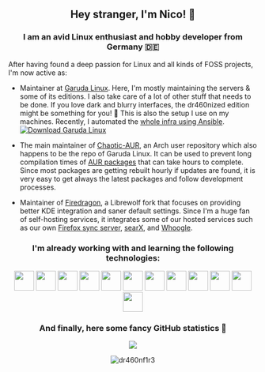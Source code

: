 <h2 align="center">Hey stranger, I'm Nico! 👋</h2>
<h3 align="center">I am an avid Linux enthusiast and hobby developer from Germany 🇩🇪</h3>

After having found a deep passion for Linux and all kinds of FOSS projects, I'm now active as:

- Maintainer at [Garuda Linux](https://garudalinux.org). Here, I'm mostly maintaining the servers & some of its editions. I also take care of a lot of other stuff that needs to be done. If you love dark and blurry interfaces, the dr460nized edition might be something for you! 🐉 This is also the setup I use on my machines. Recently, I automated the [whole infra using Ansible](https://gitlab.com/garuda-linux/infrastructure).
[![Download Garuda Linux](https://img.shields.io/sourceforge/dt/garuda-linux.svg)](https://sourceforge.net/projects/garuda-linux/files/latest/download)

- The main maintainer of [Chaotic-AUR](https://chaotic.cx), an Arch user repository which also happens to be the repo of Garuda Linux. It can be used to prevent long compilation times of [AUR packages](https://aur.archlinux.org) that can take hours to complete. Since most packages are getting rebuilt hourly if updates are found, it is very easy to get always the latest packages and follow development processes.

- Maintainer of [Firedragon](https://github.com/dr460nf1r3/firedragon-browser), a Librewolf fork that focuses on providing better KDE integration and saner default settings. Since I'm a huge fan of self-hosting services, it integrates some of our hosted services such as our own [Firefox sync server](ffsync.garudalinux.org), [searX](https://searx.garudalinux.org), and [Whoogle](https://search.garudalinux.org).

<h3 align="center">I'm already working with and learning the following technologies:</h3>
<p align="center">
  <img src="https://cdn.jsdelivr.net/gh/devicons/devicon/icons/android/android-plain-wordmark.svg" width="40"/> <img src="https://upload.wikimedia.org/wikipedia/commons/5/5b/Antu_distributor-logo-archlinux.svg" width="40"/> <img src="https://cdn.jsdelivr.net/gh/devicons/devicon/icons/ansible/ansible-plain-wordmark.svg" width="40"/> <img src="https://cdn.jsdelivr.net/gh/devicons/devicon/icons/bash/bash-original.svg" width="40"/> <img src="https://cdn.jsdelivr.net/gh/devicons/devicon/icons/docker/docker-plain-wordmark.svg" width="40"/> <img src="https://cdn.jsdelivr.net/gh/devicons/devicon/icons/gentoo/gentoo-plain-wordmark.svg" width="40"/> <img src="https://cdn.jsdelivr.net/gh/devicons/devicon/icons/github/github-original-wordmark.svg" width="40"/> <img src="https://cdn.jsdelivr.net/gh/devicons/devicon/icons/gitlab/gitlab-original-wordmark.svg" width="40"/> <img src="https://cdn.jsdelivr.net/gh/devicons/devicon/icons/hugo/hugo-original.svg" width="40"/> <img src="https://cdn.jsdelivr.net/gh/devicons/devicon/icons/linux/linux-original.svg" width="40"/> <img src="https://cdn.jsdelivr.net/gh/devicons/devicon/icons/markdown/markdown-original.svg" width="40" /> <img src="https://cdn.jsdelivr.net/gh/devicons/devicon/icons/nginx/nginx-original.svg" width="40"/>
</p>

<h3 align="center">And finally, here some fancy GitHub statistics 💫</h3>
<p align="center"> <img src=https://github-profile-trophy.vercel.app/?username=dr460nf1r3&theme=dracula&row=1) </p>
<p align="center"> <img src="https://komarev.com/ghpvc/?username=dr460nf1r3&label=Profile%20views&color=0e75b6&style=flat" alt="dr460nf1r3" /> </p>
